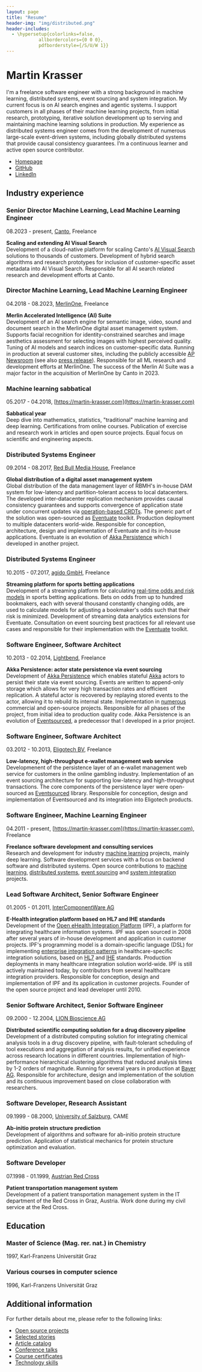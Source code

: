 ```yaml
---
layout: page
title: "Resume"
header-img: "img/distributed.png"
header-includes:
  - \hypersetup{colorlinks=false,
            allbordercolors={0 0 0},
            pdfborderstyle={/S/U/W 1}}
---
```


# Martin Krasser

I'm a freelance software engineer with a strong background in machine learning, distributed systems, event sourcing and system integration. My current focus is on AI search engines and agentic systems. I support customers in all phases of their machine learning projects, from initial research, prototyping, iterative solution development up to serving and maintaining machine learning solutions in production. My experience as distributed systems engineer comes from the development of numerous large-scale event-driven systems, including globally distributed systems that provide causal consistency guarantees. I’m a continuous learner and active open source contributor.

- [Homepage](https://martin-krasser.com)
- [GitHub](https://github.com/krasserm)
- [LinkedIn](https://linkedin.com/in/krasserm)

<p></p>

## Industry experience

### Senior Director Machine Learning, Lead Machine Learning Engineer

08.2023 - present, [Canto](https://www.canto.com/), Freelance

**Scaling and extending AI Visual Search**  
Development of a cloud-native platform for scaling Canto's [AI Visual Search](https://www.canto.com/product/ai-visual-search/) solutions to thousands of customers. Development of hybrid search algorithms and research prototypes for inclusion of customer-specific asset metadata into AI Visual Search. 
Responsible for all AI search related research and development efforts at Canto.

### Director Machine Learning, Lead Machine Learning Engineer

04.2018 - 08.2023, [MerlinOne](https://merlinone.com/), Freelance

**Merlin Accelerated Intelligence (AI) Suite**  
Development of an AI search engine for semantic image, video, sound and document search in the MerlinOne digital asset management system. Supports facial recognition for identity-constrained searches and image aesthetics assessment for selecting images with highest perceived quality. Tuning of AI models and search indices on customer-specific data. 
Running in production at several customer sites, including the publicly accessible [AP Newsroom](https://newsroom.ap.org/) (see also [press release](https://www.ap.org/media-center/press-releases/2023/millions-of-ap-images-and-video-now-available-on-single-platform-with-ai-powered-search/)). Responsible for all ML research and development efforts at MerlinOne. The success of the Merlin AI Suite was a major factor in the acquisition of MerlinOne by Canto in 2023.

### Machine learning sabbatical

05.2017 - 04.2018, [https://martin-krasser.com](https://martin-krasser.com)

**Sabbatical year**  
Deep dive into mathematics, statistics, "traditional" machine learning and deep learning. Certifications from online courses. Publication of exercise and research work in articles and open source projects. Equal focus on scientific and engineering aspects. 


### Distributed Systems Engineer

09.2014 - 08.2017, [Red Bull Media House](http://www.redbullmediahouse.com/), Freelance

**Global distribution of a digital asset management system**  
Global distribution of the data management layer of RBMH's in-house DAM system for low-latency and partition-tolerant access to local datacenters. The developed inter-datacenter replication mechanism provides causal consistency guarantees and supports convergence of application state under concurrent updates via [operation-based CRDTs](https://rbmhtechnology.github.io/eventuate/architecture.html#operation-based-crdts). The generic part of the solution was open-sourced as [Eventuate](https://rbmhtechnology.github.io/eventuate/overview.html) toolkit. 
Production deployment to multiple datacenters world-wide. Responsible for conception, architecture, design and implementation of Eventuate and its in-house applications. Eventuate is an evolution of [Akka Persistence](https://doc.akka.io/docs/akka/current/persistence.html) which I developed in another project.

### Distributed Systems Engineer

10.2015 - 07.2017, [agido GmbH](http://www.agido.com/), Freelance

**Streaming platform for sports betting applications**  
Development of a streaming platform for calculating [real-time odds and risk models](https://www.agido.com/projekte) in sports betting applications. Bets on odds from up to hundred bookmakers, each with several thousand constantly changing odds, are used to calculate models for adjusting a bookmaker's odds such that their risk is minimized. Development of streaming data analytics extensions for Eventuate. 
Consultation on event sourcing best practices for all relevant use cases and responsible for their implementation with the [Eventuate](https://rbmhtechnology.github.io/eventuate/overview.html) toolkit.

### Software Engineer, Software Architect

10.2013 - 02.2014, [Lightbend](http://www.lightbend.com/), Freelance

**Akka Persistence: actor state persistence via event sourcing**  
Development of [Akka Persistence](https://doc.akka.io/docs/akka/current/persistence.html) which enables stateful [Akka](https://akka.io/) actors to persist their state via event sourcing. Events are written to append-only storage which allows for very high transaction rates and efficient replication. A stateful actor is recovered by replaying stored events to the actor, allowing it to rebuild its internal state. 
Implementation in [numerous](https://github.com/search?q=%22akka-persistence%22&type=repositories) commercial and open-source projects. Responsible for all phases of the project, from initial idea to production quality code. Akka Persistence is an evolution of [Eventsourced](https://github.com/eligosource/eventsourced), a predecessor that I developed in a prior project.

### Software Engineer, Software Architect

03.2012 - 10.2013, [Eligotech BV](http://www.eligotech.com/), Freelance

**Low-latency, high-throughput e-wallet management web service**  
Developmenent of the persistence layer of an e-wallet management web service for customers in the online gambling industry. Implementation of an event sourcing architecture for supporting low-latency and high-throughput transactions. The core components of the persistence layer were open-sourced as [Eventsourced](https://github.com/eligosource/eventsourced) library. 
Responsible for conception, design and implementation of Eventsourced and its integration into Eligotech products.

### Software Engineer, Machine Learning Engineer

04.2011 - present, [https://martin-krasser.com](https://martin-krasser.com), Freelance

**Freelance software development and consulting services**  
Research and development for industry [machine learning](https://krasserm.github.io/stories/#machine-learning) projects, mainly deep learning. Software development services with a focus on backend software and distributed systems. Open source contributions to [machine learning](https://krasserm.github.io/stories/#machine-learning), [distributed systems](https://krasserm.github.io/stories/#distributed-systems), [event sourcing](https://krasserm.github.io/stories/#event-sourcing) and [system integration](https://krasserm.github.io/stories/#system-integration) projects. 


### Lead Software Architect, Senior Software Engineer

01.2005 - 01.2011, [InterComponentWare AG](https://icw-global.com/)

**E-Health integration platform based on HL7 and IHE standards**  
Development of the [Open eHealth Integration Platform](https://oehf.github.io/ipf-docs/) (IPF), a platform for integrating healthcare information systems. IPF was open sourced in 2008 after several years of in-house development and application in customer projects. IPF's programming model is a domain-specific language (DSL) for implementing [enterprise integration patterns](https://www.enterpriseintegrationpatterns.com/) in healthcare-specific integration solutions, based on [HL7](http://www.hl7.org/) and [IHE](https://www.ihe.net/) standards. 
Production deployments in many healthcare integration solution world-wide. IPF is still actively maintained today, by contributors from several healthcare integration providers. Responsible for conception, design and implementation of IPF and its application in customer projects. Founder of the open source project and lead developer until 2010.

### Senior Software Architect, Senior Software Engineer

09.2000 - 12.2004, [LION Bioscience AG](http://www.lionbioscience.com/)

**Distributed scientific computing solution for a drug discovery pipeline**  
Development of a distributed computing solution for integrating chemical analysis tools in a drug discovery pipeline, with fault-tolerant scheduling of tool executions and aggregation of analysis results, for unified experience across research locations in different countries. Implementation of high-performance hierarchical clustering algorithms that reduced analysis times by 1-2 orders of magnitude. 
Running for several years in production at [Bayer AG](https://www.bayer.com/). Responsible for architecture, design and implementation of the solution and its continuous improvement based on close collaboration with researchers.

### Software Developer, Research Assistant

09.1999 - 08.2000, [University of Salzburg](http://uni-salzburg.at/), CAME

**Ab-initio protein structure prediction**  
Development of algorithms and software for ab-initio protein structure prediction. Application of statistical mechanics for protein structure optimization and evaluation. 


### Software Developer

07.1998 - 01.1999, [Austrian Red Cross](http://www.roteskreuz.at/)

**Patient transportation management system**  
Development of a patient transportation management system in the IT department of the Red Cross in Graz, Austria. Work done during my civil service at the Red Cross. 



## Education

### Master of Science (Mag. rer. nat.) in Chemistry

1997, Karl-Franzens Universität Graz

### Various courses in computer science

1996, Karl-Franzens Universität Graz


## Additional information

For further details about me, please refer to the following links:

- [Open source projects](https://krasserm.github.io/open-source/)
- [Selected stories](https://krasserm.github.io/stories/)
- [Article catalog](https://krasserm.github.io/articles/)
- [Conference talks](https://krasserm.github.io/talks/)
- [Course certificates](https://krasserm.github.io/courses/)
- [Technology skills](https://krasserm.github.io/technologies/)
